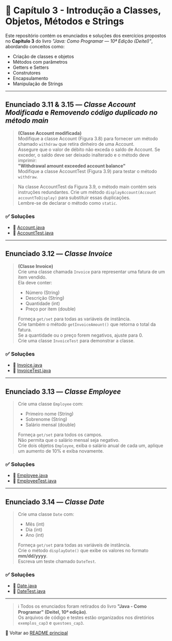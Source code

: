 # 📘 Capítulo 3 - Introdução a Classes, Objetos, Métodos e Strings

Este repositório contém os enunciados e soluções dos exercícios propostos no **Capítulo 3** do livro *"Java: Como Programar — 10ª Edição (Deitel)"*, abordando conceitos como:

- Criação de classes e objetos
- Métodos com parâmetros
- Getters e Setters
- Construtores
- Encapsulamento
- Manipulação de Strings


---

## Enunciado 3.11 & 3.15 — *Classe Account Modificada* e *Removendo código duplicado no método main*

> **(Classe Account modificada)**  
> Modifique a classe Account (Figura 3.8) para fornecer um método chamado `withdraw` que retira dinheiro de uma Account.  
> Assegure que o valor de débito não exceda o saldo de Account. Se exceder, o saldo deve ser deixado inalterado e o método deve imprimir:  
> **"Withdrawal amount exceeded account balance"**  
> Modifique a classe AccountTest (Figura 3.9) para testar o método `withdraw`.

> Na classe AccountTest da Figura 3.9, o método main contém seis instruções redundantes. Crie um método `displayAccount(Account accountToDisplay)` para substituir essas duplicações.  
> Lembre-se de declarar o método como `static`.

### ✅ Soluções
- 🔸 [Account.java](./capitulo3/exemplos_cap3/src/Account.java)  
- 🧪 [AccountTest.java](./capitulo3/exemplos_cap3/src/AccountTests.java)

---

## Enunciado 3.12 — *Classe Invoice*

> **(Classe Invoice)**  
> Crie uma classe chamada `Invoice` para representar uma fatura de um item vendido.  
> Ela deve conter:
> - Número (String)
> - Descrição (String)
> - Quantidade (int)
> - Preço por item (double)  
>  
> Forneça `get/set` para todas as variáveis de instância.  
> Crie também o método `getInvoiceAmount()` que retorna o total da fatura.  
> Se a quantidade ou o preço forem negativos, ajuste para 0.  
> Crie uma classe `InvoiceTest` para demonstrar a classe.

### ✅ Soluções
- 🔸 [Invoice.java](./capitulo3/questoes_cap3/src/Invoice.java)  
- 🧪 [InvoiceTest.java](./capitulo3/questoes_cap3/src/InvoiceTest.java)

---

## Enunciado 3.13 — *Classe Employee*

> Crie uma classe `Employee` com:
> - Primeiro nome (String)
> - Sobrenome (String)
> - Salário mensal (double)  
>  
> Forneça `get/set` para todos os campos.  
> Não permita que o salário mensal seja negativo.  
> Crie dois objetos `Employee`, exiba o salário anual de cada um, aplique um aumento de 10% e exiba novamente.

### ✅ Soluções
- 🔸 [Employee.java](./capitulo3/questoes_cap3/src/Employee.java)  
- 🧪 [EmployeeTest.java](./capitulo3/questoes_cap3/src/EmployeeTest.java)

---

## Enunciado 3.14 — *Classe Date*

> Crie uma classe `Date` com:
> - Mês (int)
> - Dia (int)
> - Ano (int)  
>  
> Forneça `get/set` para todas as variáveis de instância.  
> Crie o método `displayDate()` que exibe os valores no formato **mm/dd/yyyy**.  
> Escreva um teste chamado `DateTest`.

### ✅ Soluções
- 🔸 [Date.java](./capitulo3/questoes_cap3/src/Date.java)  
- 🧪 [DateTest.java](./capitulo3/questoes_cap3/src/DateTest.java)

---

> ℹ️ Todos os enunciados foram retirados do livro **"Java - Como Programar" (Deitel, 10ª edição)**.  
> Os arquivos de código e testes estão organizados nos diretórios `exemplos_cap3` e `questoes_cap3`.

📂 Voltar ao [README principal](../README.md)